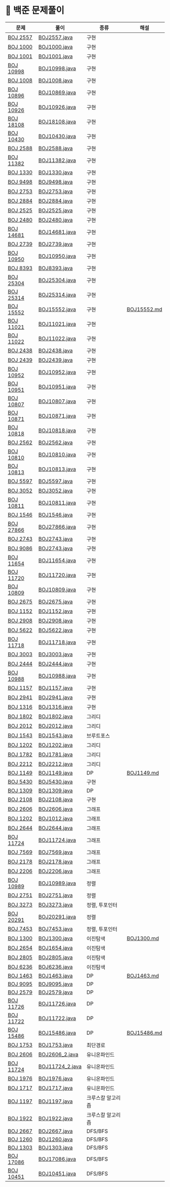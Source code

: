 # 📍 백준 문제풀이

| 문제                                                 | 풀이                                       | 종류        | 해설                                |
|----------------------------------------------------|------------------------------------------|-----------|-----------------------------------|
| [BOJ 2557](https://www.acmicpc.net/problem/2557)   | [BOJ2557.java](BOJ%2FBOJ2557.java)       | 구현        |                                   |
| [BOJ 1000](https://www.acmicpc.net/problem/1000)   | [BOJ1000.java](BOJ%2FBOJ1000.java)       | 구현        |                                   |
| [BOJ 1001](https://www.acmicpc.net/problem/1001)   | [BOJ1001.java](BOJ%2FBOJ1001.java)       | 구현        |                                   |
| [BOJ 10998](https://www.acmicpc.net/problem/10998) | [BOJ10998.java](BOJ%2FBOJ10998.java)     | 구현        |                                   |
| [BOJ 1008](https://www.acmicpc.net/problem/1008)   | [BOJ1008.java](BOJ%2FBOJ1008.java)       | 구현        |                                   |
| [BOJ 10896](https://www.acmicpc.net/problem/10896) | [BOJ10869.java](BOJ%2FBOJ10869.java)     | 구현        |                                   |
| [BOJ 10926](https://www.acmicpc.net/problem/10926) | [BOJ10926.java](BOJ%2FBOJ10926.java)     | 구현        |                                   |
| [BOJ 18108](https://www.acmicpc.net/problem/18108) | [BOJ18108.java](BOJ%2FBOJ18108.java)     | 구현        |                                   |
| [BOJ 10430](https://www.acmicpc.net/problem/10430) | [BOJ10430.java](BOJ%2FBOJ10430.java)     | 구현        |                                   |
| [BOJ 2588](https://www.acmicpc.net/problem/2588)   | [BOJ2588.java](BOJ%2FBOJ2588.java)       | 구현        |                                   |
| [BOJ 11382](https://www.acmicpc.net/problem/11382) | [BOJ11382.java](BOJ%2FBOJ11382.java)     | 구현        |                                   |
| [BOJ 1330](https://www.acmicpc.net/problem/1330)   | [BOJ1330.java](BOJ%2FBOJ1330.java)       | 구현        |                                   |
| [BOJ 9498](https://www.acmicpc.net/problem/9498)   | [BOJ9498.java](BOJ%2FBOJ9498.java)       | 구현        |                                   |
| [BOJ 2753](https://www.acmicpc.net/problem/2753)   | [BOJ2753.java](BOJ%2FBOJ2753.java)       | 구현        |                                   |
| [BOJ 2884](https://www.acmicpc.net/problem/2884)   | [BOJ2884.java](BOJ%2FBOJ2884.java)       | 구현        |                                   |
| [BOJ 2525](https://www.acmicpc.net/problem/2525)   | [BOJ2525.java](BOJ%2FBOJ2525.java)       | 구현        |                                   |
| [BOJ 2480](https://www.acmicpc.net/problem/2480)   | [BOJ2480.java](BOJ%2FBOJ2480.java)       | 구현        |                                   |
| [BOJ 14681](https://www.acmicpc.net/problem/14681) | [BOJ14681.java](BOJ%2FBOJ14681.java)     | 구현        |                                   |
| [BOJ 2739](https://www.acmicpc.net/problem/2739)   | [BOJ2739.java](BOJ%2FBOJ2739.java)       | 구현        |                                   |
| [BOJ 10950](https://www.acmicpc.net/problem/10950) | [BOJ10950.java](BOJ%2FBOJ10950.java)     | 구현        |                                   |
| [BOJ 8393](https://www.acmicpc.net/problem/18393)  | [BOJ8393.java](BOJ%2FBOJ8393.java)       | 구현        |                                   |
| [BOJ 25304](https://www.acmicpc.net/problem/25304) | [BOJ25304.java](BOJ%2FBOJ25304.java)     | 구현        |                                   |
| [BOJ 25314](https://www.acmicpc.net/problem/25314) | [BOJ25314.java](BOJ%2FBOJ25314.java)     | 구현        |                                   |
| [BOJ 15552](https://www.acmicpc.net/problem/15552) | [BOJ15552.java](BOJ%2FBOJ15552.java)     | 구현        | [BOJ15552.md](NOTE%2FBOJ15552.md) |
| [BOJ 11021](https://www.acmicpc.net/problem/11021) | [BOJ11021.java](BOJ%2FBOJ11021.java)     | 구현        |                                   |
| [BOJ 11022](https://www.acmicpc.net/problem/11022) | [BOJ11022.java](BOJ%2FBOJ11022.java)     | 구현        |                                   |
| [BOJ 2438](https://www.acmicpc.net/problem/2438)   | [BOJ2438.java](BOJ%2FBOJ2438.java)       | 구현        |                                   |
| [BOJ 2439](https://www.acmicpc.net/problem/2439)   | [BOJ2439.java](BOJ%2FBOJ2439.java)       | 구현        |                                   |
| [BOJ 10952](https://www.acmicpc.net/problem/10952) | [BOJ10952.java](BOJ%2FBOJ10952.java)     | 구현        |                                   |
| [BOJ 10951](https://www.acmicpc.net/problem/10951) | [BOJ10951.java](BOJ%2FBOJ10951.java)     | 구현        |                                   |
| [BOJ 10807](https://www.acmicpc.net/problem/10807) | [BOJ10807.java](BOJ%2FBOJ10807.java)     | 구현        |                                   |
| [BOJ 10871](https://www.acmicpc.net/problem/10871) | [BOJ10871.java](BOJ%2FBOJ10871.java)     | 구현        |                                   |
| [BOJ 10818](https://www.acmicpc.net/problem/10818) | [BOJ10818.java](BOJ%2FBOJ10818.java)     | 구현        |                                   |
| [BOJ 2562](https://www.acmicpc.net/problem/2562)   | [BOJ2562.java](BOJ%2FBOJ2562.java)       | 구현        |                                   |
| [BOJ 10810](https://www.acmicpc.net/problem/10810) | [BOJ10810.java](BOJ%2FBOJ10810.java)     | 구현        |                                   |
| [BOJ 10813](https://www.acmicpc.net/problem/10813) | [BOJ10813.java](BOJ%2FBOJ10813.java)     | 구현        |                                   |
| [BOJ 5597](https://www.acmicpc.net/problem/5597)   | [BOJ5597.java](BOJ%2FBOJ5597.java)       | 구현        |                                   |
| [BOJ 3052](https://www.acmicpc.net/problem/3052)   | [BOJ3052.java](BOJ%2FBOJ3052.java)       | 구현        |                                   |
| [BOJ 10811](https://www.acmicpc.net/problem/10811) | [BOJ10811.java](BOJ%2FBOJ10811.java)     | 구현        |                                   |
| [BOJ 1546](https://www.acmicpc.net/problem/1546)   | [BOJ1546.java](BOJ%2FBOJ1546.java)       | 구현        |                                   |
| [BOJ 27866](https://www.acmicpc.net/problem/27866) | [BOJ27866.java](BOJ%2FBOJ27866.java)     | 구현        |                                   |
| [BOJ 2743](https://www.acmicpc.net/problem/2743)   | [BOJ2743.java](BOJ%2FBOJ2743.java)       | 구현        |                                   |
| [BOJ 9086](https://www.acmicpc.net/problem/9086)   | [BOJ2743.java](BOJ%2FBOJ2743.java)       | 구현        |                                   |
| [BOJ 11654](https://www.acmicpc.net/problem/11654) | [BOJ11654.java](BOJ%2FBOJ11654.java)     | 구현        |                                   |
| [BOJ 11720](https://www.acmicpc.net/problem/11720) | [BOJ11720.java](BOJ%2FBOJ11720.java)     | 구현        |                                   |
| [BOJ 10809](https://www.acmicpc.net/problem/10809) | [BOJ10809.java](BOJ%2FBOJ10809.java)     | 구현        |                                   |
| [BOJ 2675](https://www.acmicpc.net/problem/2675)   | [BOJ2675.java](BOJ%2FBOJ2675.java)       | 구현        |                                   |
| [BOJ 1152](https://www.acmicpc.net/problem/1152)   | [BOJ1152.java](BOJ%2FBOJ1152.java)       | 구현        |                                   |
| [BOJ 2908](https://www.acmicpc.net/problem/2908)   | [BOJ2908.java](BOJ%2FBOJ2908.java)       | 구현        |                                   |
| [BOJ 5622](https://www.acmicpc.net/problem/5622)   | [BOJ5622.java](BOJ%2FBOJ5622.java)       | 구현        |                                   |
| [BOJ 11718](https://www.acmicpc.net/problem/11718) | [BOJ11718.java](BOJ%2FBOJ11718.java)     | 구현        |                                   |
| [BOJ 3003](https://www.acmicpc.net/problem/3003)   | [BOJ3003.java](BOJ%2FBOJ3003.java)       | 구현        |                                   |
| [BOJ 2444](https://www.acmicpc.net/problem/2444)   | [BOJ2444.java](BOJ%2FBOJ2444.java)       | 구현        |                                   |
| [BOJ 10988](https://www.acmicpc.net/problem/10988) | [BOJ10988.java](BOJ%2FBOJ10988.java)     | 구현        |                                   |
| [BOJ 1157](https://www.acmicpc.net/problem/1157)   | [BOJ1157.java](BOJ%2FBOJ1157.java)       | 구현        |                                   |
| [BOJ 2941](https://www.acmicpc.net/problem/2941)   | [BOJ2941.java](BOJ%2FBOJ2941.java)       | 구현        |                                   |
| [BOJ 1316](https://www.acmicpc.net/problem/1316)   | [BOJ1316.java](BOJ%2FBOJ1316.java)       | 구현        |                                   |
| [BOJ 1802](https://www.acmicpc.net/problem/1802)   | [BOJ1802.java](BOJ%2FBOJ1802.java)       | 그리디       |                                   |
| [BOJ 2012](https://www.acmicpc.net/problem/2012)   | [BOJ2012.java](BOJ%2FBOJ2012.java)       | 그리디       |                                   |
| [BOJ 1543](https://www.acmicpc.net/problem/1543)   | [BOJ1543.java](BOJ%2FBOJ1543.java)       | 브루트포스     |                                   |
| [BOJ 1202](https://www.acmicpc.net/problem/1202)   | [BOJ1202.java](BOJ%2FBOJ1202.java)       | 그리디       |                                   |
| [BOJ 1782](https://www.acmicpc.net/problem/1782)   | [BOJ1781.java](BOJ%2FBOJ1781.java)       | 그리디       |                                   |
| [BOJ 2212](https://www.acmicpc.net/problem/2212)   | [BOJ2212.java](BOJ%2FBOJ2212.java)       | 그리디       |                                   |
| [BOJ 1149](https://www.acmicpc.net/problem/1149)   | [BOJ1149.java](BOJ%2FBOJ1149.java)       | DP        | [BOJ1149.md](NOTE%2FBOJ1149.md)   |
| [BOJ 5430](https://www.acmicpc.net/problem/5430)   | [BOJ5430.java](BOJ%2FBOJ5430.java)       | 구현        |                                   |
| [BOJ 1309](https://www.acmicpc.net/problem/1309)   | [BOJ1309.java](BOJ%2FBOJ1309.java)       | DP        |                                   |
| [BOJ 2108](https://www.acmicpc.net/problem/2108)   | [BOJ2108.java](BOJ%2FBOJ2108.java)       | 구현        |                                   |
| [BOJ 2606](https://www.acmicpc.net/problem/2606)   | [BOJ2606.java](BOJ%2FBOJ2606.java)       | 그래프       |                                   |
| [BOJ 1202](https://www.acmicpc.net/problem/1012)   | [BOJ1012.java](BOJ%2FBOJ1012.java)       | 그래프       |                                   |
| [BOJ 2644](https://www.acmicpc.net/problem/2644)   | [BOJ2644.java](BOJ%2FBOJ2644.java)       | 그래프       |                                   |
| [BOJ 11724](https://www.acmicpc.net/problem/11724) | [BOJ11724.java](BOJ%2FBOJ11724.java)     | 그래프       |                                   |
| [BOJ 7569](https://www.acmicpc.net/problem/7569)   | [BOJ7569.java](BOJ%2FBOJ7569.java)       | 그래프       |                                   |
| [BOJ 2178](https://www.acmicpc.net/problem/2178)   | [BOJ2178.java](BOJ%2FBOJ2178.java)       | 그래프       |                                   |
| [BOJ 2206](https://www.acmicpc.net/problem/2206)   | [BOJ2206.java](BOJ%2FBOJ2206.java)       | 그래프       |                                   |
| [BOJ 10989](https://www.acmicpc.net/problem/10989) | [BOJ10989.java](BOJ%2FBOJ10989.java)     | 정렬        |                                   |
| [BOJ 2751](https://www.acmicpc.net/problem/2751)   | [BOJ2751.java](BOJ%2FBOJ2751.java)       | 정렬        |                                   |
| [BOJ 3273](https://www.acmicpc.net/problem/3273)   | [BOJ3273.java](BOJ%2FBOJ3273.java)       | 정렬, 투포인터  |                                   |
| [BOJ 20291](https://www.acmicpc.net/problem/20291) | [BOJ20291.java](BOJ%2FBOJ20291.java)     | 정렬        |                                   |
| [BOJ 7453](https://www.acmicpc.net/problem/7453)   | [BOJ7453.java](BOJ%2FBOJ7453.java)       | 정렬, 투포인터  |                                   |
| [BOJ 1300](https://www.acmicpc.net/problem/1300)   | [BOJ1300.java](BOJ%2FBOJ1300.java)       | 이진탐색      | [BOJ1300.md](NOTE%2FBOJ1300.md)   |
| [BOJ 2654](https://www.acmicpc.net/problem/2654)   | [BOJ1654.java](BOJ%2FBOJ1654.java)       | 이진탐색      |                                   |
| [BOJ 2805](https://www.acmicpc.net/problem/2805)   | [BOJ2805.java](BOJ%2FBOJ2805.java)       | 이진탐색      |                                   |
| [BOJ 6236](https://www.acmicpc.net/problem/6236)   | [BOJ6236.java](BOJ%2FBOJ6236.java)       | 이진탐색      |                                   |
| [BOJ 1463](https://www.acmicpc.net/problem/1463)   | [BOJ1463.java](BOJ%2FBOJ1463.java)       | DP        | [BOJ1463.md](NOTE%2FBOJ1463.md)   |
| [BOJ 9095](https://www.acmicpc.net/problem/9095)   | [BOJ9095.java](BOJ%2FBOJ9095.java)       | DP        |                                   |
| [BOJ 2579](https://www.acmicpc.net/problem/2579)   | [BOJ2579.java](BOJ%2FBOJ2579.java)       | DP        |                                   |
| [BOJ 11726](https://www.acmicpc.net/problem/11726) | [BOJ11726.java](BOJ%2FBOJ11726.java)     | DP        |
| [BOJ 11722](https://www.acmicpc.net/problem/11722) | [BOJ11722.java](BOJ%2FBOJ11722.java)     | DP        |
| [BOJ 15486](https://www.acmicpc.net/problem/15486) | [BOJ15486.java](BOJ%2FBOJ15486.java)     | DP        | [BOJ15486.md](NOTE%2FBOJ15486.md) |
| [BOJ 1753](https://www.acmicpc.net/problem/1753)   | [BOJ1753.java](BOJ%2FBOJ1753.java)       | 최단경로      |                                   |
| [BOJ 2606](https://www.acmicpc.net/problem/2606)   | [BOJ2606_2.java](BOJ%2FBOJ2606_2.java)   | 유니온파인드    |                                   |
| [BOJ 11724](https://www.acmicpc.net/problem/11724) | [BOJ11724_2.java](BOJ%2FBOJ11724_2.java) | 유니온파인드    |                                   |
| [BOJ 1976](https://www.acmicpc.net/problem/1976)   | [BOJ1976.java](BOJ%2FBOJ1976.java)       | 유니온파인드    |                                   |
| [BOJ 1717](https://www.acmicpc.net/problem/1717)   | [BOJ1717.java](BOJ%2FBOJ1717.java)       | 유니온파인드    |                                   |
| [BOJ 1197](https://www.acmicpc.net/problem/1197)   | [BOJ1197.java](BOJ%2FBOJ1197.java)       | 크루스칼 알고리즘 |                                   |
| [BOJ 1922](https://www.acmicpc.net/problem/1922)   | [BOJ1922.java](BOJ%2FBOJ1922.java)       | 크루스칼 알고리즘 |                                   |
| [BOJ 2667](https://www.acmicpc.net/problem/2667)   | [BOJ2667.java](BOJ%2FBOJ2667.java)       | DFS/BFS   |                                   |
| [BOJ 1260](https://www.acmicpc.net/problem/1260)   | [BOJ1260.java](BOJ%2FBOJ1260.java)       | DFS/BFS   |                                   |
| [BOJ 1303](https://www.acmicpc.net/problem/1303)   | [BOJ1303.java](BOJ%2FBOJ1303.java)       | DFS/BFS   |                                   |
| [BOJ 17086](https://www.acmicpc.net/problem/17086) | [BOJ17086.java](BOJ%2FBOJ17086.java)     | DFS/BFS   |                                   |
| [BOJ 10451](https://www.acmicpc.net/problem/10451) | [BOJ10451.java](BOJ%2FBOJ10451.java)     | DFS/BFS   |                                   |










